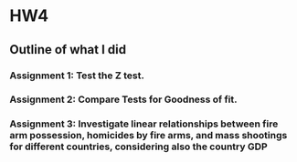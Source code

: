 # HW4


## Outline of what I did
### Assignment 1: Test the Z test.



### Assignment 2: Compare Tests for Goodness of fit.




### Assignment 3: Investigate linear relationships between fire arm possession, homicides by fire arms, and mass shootings for different countries, considering also the country GDP
